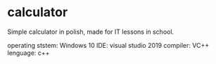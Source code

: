 # calculator
Simple calculator in polish, made for IT lessons in school.

operating ststem: Windows 10
IDE: visual studio 2019
compiler: VC++
lenguage: c++

